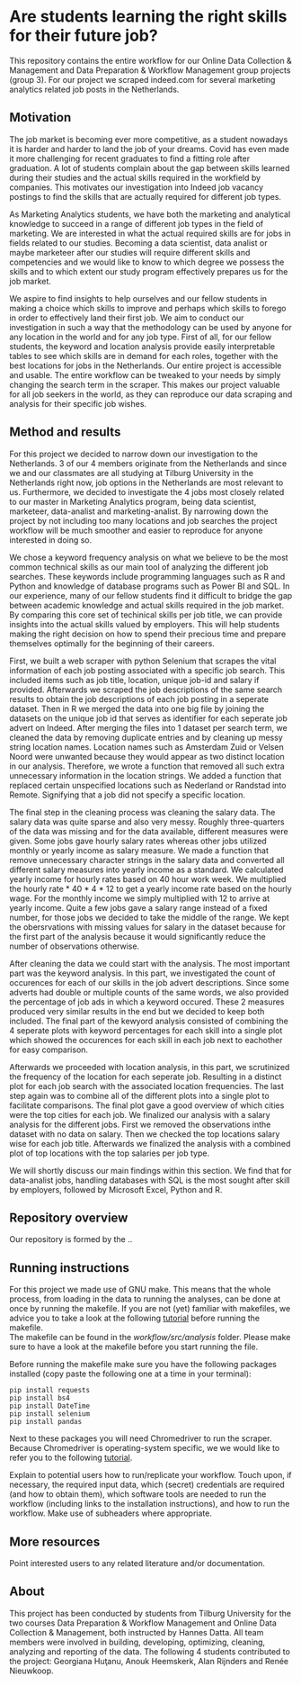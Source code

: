 # Are students learning the right skills for their future job?

This repository contains the entire workflow for our Online Data Collection & Management and Data Preparation & Workflow Management group projects (group 3). For our project we scraped indeed.com for several marketing analytics related job posts in the Netherlands.

## Motivation

The job market is becoming ever more competitive, as a student nowadays it is harder and harder to land the job of your dreams. Covid has even made it more challenging for recent graduates to find a fitting role after graduation. A lot of students complain about the gap between skills learned during their studies and the actual skills required in the workfield by companies. This motivates our investigation into Indeed job vacancy postings to find the skills that are actually required for different job types.

As Marketing Analytics students, we have both the marketing and analytical knowledge to succeed in a range of different job types in the field of marketing. We are interested in what the actual required skills are for jobs in fields related to our studies. Becoming a data scientist, data analist or maybe marketeer after our studies will require different skills and competencies and we would like to know to which degree we possess the skills and to which extent our study program effectively prepares us for the job market.

We aspire to find insights to help ourselves and our fellow students in making a choice which skills to improve and perhaps which skills to forego in order to effectively land their first job. We aim to conduct our investigation in such a way that the methodology can be used by anyone for any location in the world and for any job type. First of all, for our fellow students, the keyword and location analysis provide easily interpretable tables to see which skills are in demand for each roles, together with the best locations for jobs in the Netherlands. Our entire project is accessible and usable. The entire workflow can be tweaked to your needs by simply changing the search term in the scraper. This makes our project valuable for all job seekers in the world, as they can reproduce our data scraping and analysis for their specific job wishes.

## Method and results

For this project we decided to narrow down our investigation to the Netherlands. 3 of our 4 members originate from the Netherlands and since we and our classmates are all studying at Tilburg University in the Netherlands right now, job options in the Netherlands are most relevant to us. Furthermore, we decided to investigate the 4 jobs most closely related to our master in Marketing Analytics program, being data scientist, marketeer, data-analist and marketing-analist. By narrowing down the project by not including too many locations and job searches the project workflow will be much smoother and easier to reproduce for anyone interested in doing so.

We chose a keyword frequency analysis on what we believe to be the most common technical skills as our main tool of analyzing the different job searches. These keywords include programming languages such as R and Python and knowledge of database programs such as Power BI and SQL. In our experience, many of our fellow students find it difficult to bridge the gap between academic knowledge and actual skills required in the job market. By comparing this core set of techinical skills per job title, we can provide insights into the actual skills valued by employers. This will help students making the right decision on how to spend their precious time and prepare themselves optimally for the beginning of their careers.

First, we built a web scraper with python Selenium that scrapes the vital information of each job posting associated with a specific job search. This included items such as job title, location, unique job-id and salary if provided. Afterwards we scraped the job descriptions of the same search results to obtain the job descriptions of each job posting in a seperate dataset. Then in R we merged the data into one big file by joining the datasets on the unique job id that serves as identifier for each seperate job advert on Indeed. After merging the files into 1 dataset per search term, we cleaned the data by removing duplicate entries and by cleaning up messy string location names. Location names such as Amsterdam Zuid or Velsen Noord were unwanted because they would appear as two distinct location in our analysis. Therefore, we wrote a function that removed all such extra unnecessary information in the location strings. We added a function that replaced certain unspecified locations such as Nederland or Randstad into Remote. Signifying that a job did not specify a specific location.

The final step in the cleaning process was cleaning the salary data. The salary data was quite sparse and also very messy. Roughly three-quarters of the data was missing and for the data available, different measures were given. Some jobs gave hourly salary rates whereas other jobs utilized monthly or yearly income as salary measure. We made a function that remove unnecessary character strings in the salary data and converted all different salary measures into yearly income as a standard. We calculated yearly income for hourly rates based on 40 hour work week. We multiplied the hourly rate \* 40 \* 4 \* 12 to get a yearly income rate based on the hourly wage. For the monthly income we simply multiplied with 12 to arrive at yearly income. Quite a few jobs gave a salary range instead of a fixed number, for those jobs we decided to take the middle of the range. We kept the obersrvations with missing values for salary in the dataset because for the first part of the analysis because it would significantly reduce the number of observations otherwise.

After cleaning the data we could start with the analysis. The most important part was the keyword analysis. In this part, we investigated the count of occurences for each of our skills in the job advert descriptions. Since some adverts had double or multiple counts of the same words, we also provided the percentage of job ads in which a keyword occured. These 2 measures produced very similar results in the end but we decided to keep both included. The final part of the kewyord analysis consisted of combining the 4 seperate plots with keyword percentages for each skill into a single plot which showed the occurences for each skill in each job next to eachother for easy comparison.

Afterwards we proceeded with location analysis, in this part, we scrutinized the frequency of the location for each seperate job. Resulting in a distinct plot for each job search with the associated location frequencies. The last step again was to combine all of the different plots into a single plot to facilitate comparisons. The final plot gave a good overview of which cities were the top cities for each job. We finalized our analysis with a salary analysis for the different jobs. First we removed the observations inthe dataset with no data on salary. Then we checked the top locations salary wise for each job title. Afterwards we finalized the analysis with a combined plot of top locations with the top salaries per job type.

We will shortly discuss our main findings within this section. We find that for data-analist jobs, handling databases with SQL is the most sought after skill by employers, followed by Microsoft Excel, Python and R.

## Repository overview

Our repository is formed by the ..

## Running instructions

For this project we made use of GNU make. This means that the whole process, from loading in the data to running the analyses, can be done at once by running the makefile. If you are not (yet) familiar with makefiles, we advice you to take a look at the following [tutorial](https://tilburgsciencehub.com/tutorials/reproducible-research/practicing-pipeline-automation-make/overview/) before running the makefile.\
The makefile can be found in the *workflow/src/analysis* folder. Please make sure to have a look at the makefile before you start running the file.

Before running the makefile make sure you have the following packages installed (copy paste the following one at a time in your terminal):

    pip install requests
    pip install bs4
    pip install DateTime
    pip install selenium
    pip install pandas

Next to these packages you will need Chromedriver to run the scraper. Because Chromedriver is operating-system specific, we we would like to refer you to the following [tutorial](https://tilburgsciencehub.com/building-blocks/configure-your-computer/task-specific-configurations/configuring-python-for-webscraping/).

Explain to potential users how to run/replicate your workflow. Touch upon, if necessary, the required input data, which (secret) credentials are required (and how to obtain them), which software tools are needed to run the workflow (including links to the installation instructions), and how to run the workflow. Make use of subheaders where appropriate.

## More resources

Point interested users to any related literature and/or documentation.

## About

This project has been conducted by students from Tilburg University for the two courses Data Preparation & Workflow Management and Online Data Collection & Management, both instructed by Hannes Datta. All team members were involved in building, developing, optimizing, cleaning, analyzing and reporting of the data. The following 4 students contributed to the project: Georgiana Huţanu, Anouk Heemskerk, Alan Rijnders and Renée Nieuwkoop.

